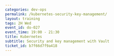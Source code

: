 ```yaml
---
categories: dev-ops
permalink: /kubernetes-security-key-management/
layout: training
tags: 2H Wed
event_id: do-027
event_time: 19:00 - 21:30
title: Kubernetes
subtitle: Security and key management with Vault
ticket_id: b7f66d7f9a418
---
```

